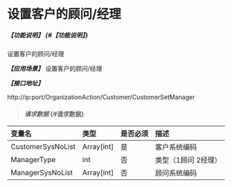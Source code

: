 # 设置客户的顾问/经理

##### _【功能说明】_ {#【功能说明】}

设置客户的顾问/经理

_**【应用场景】**_
设置客户的顾问/经理

_**【接口地址】**_

http://ip:port/OrganizationAction/Customer/CustomerSetManager

> #### _请求数据_ {#请求数据}

| 变量名 | 类型 | 是否必须 | 描述 |
| :--- | :--- | :--- | :--- |
| CustomerSysNoList | Array[int] | 是 | 客户系统编码 |
| ManagerType| int | 否 |类型（1顾问 2经理）|
| ManagerSysNoList| Array[int]  | 否 |顾问系统编码|
